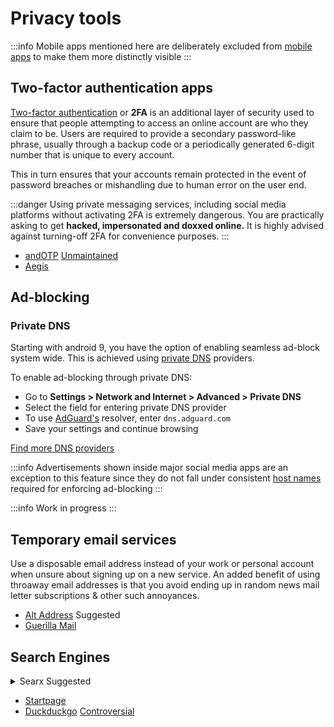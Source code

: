 # Privacy tools

:::info
Mobile apps mentioned here are deliberately excluded from [mobile apps](#) to make them more distinctly visible
:::

## Two-factor authentication apps

[Two-factor authentication](https://en.wikipedia.org/wiki/Multi-factor_authentication#Mobile_phone-based_authentication) or **2FA** is an additional layer of security used to ensure that people attempting to access an online account are who they claim to be. Users are required to provide a secondary password-like phrase, usually through a backup code or a periodically generated 6-digit number that is unique to every account.

This in turn ensures that your accounts remain protected in the event of password breaches or mishandling due to human error on the user end.

:::danger
Using private messaging services, including social media platforms without activating 2FA is extremely dangerous. You are practically asking to get **hacked, impersonated and doxxed online.** It is highly advised against turning-off 2FA for convenience purposes.
:::

- [andOTP](https://github.com/andOTP/andOTP) <a href="https://forum.xda-developers.com/t/app-4-4-open-source-andotp-open-source-two-factor-authentication-for-android.3636993/post-87021655"><span class="_find badge badge--secondary"> Unmaintained </span> </a>
- [Aegis](https://github.com/beemdevelopment/Aegis)

## Ad-blocking

<tabs>
  <tabitem value="android" label="Android">
<p>

### Private DNS

Starting with android 9, you have the option of enabling seamless ad-block system wide. This is achieved using [private DNS](https://adguard.com/en/blog/adguard-dns-announcement.html) providers.

To enable ad-blocking through private DNS:

- Go to **Settings > Network and Internet > Advanced > Private DNS**
- Select the field for entering private DNS provider
- To use [AdGuard's](https://en.wikipedia.org/wiki/AdGuard) resolver, enter `dns.adguard.com`
- Save your settings and continue browsing

<div>
  <a href="https://dnsprivacy.org/public_resolvers/#dns-over-tls-dot" class="button button--block button--primary"> Find more DNS providers </a>
</div>

</p>

:::info
Advertisements shown inside major social media apps are an exception to this feature since they do not fall under consistent [host names](https://en.wikipedia.org/wiki/Ad_blocking#Hosts_file_and_DNS_manipulation) required for enforcing ad-blocking
:::

  </tabitem>
  <tabitem value="windows" label="Windows">

:::info
Work in progress
:::

  </tabitem>
</tabs>

## Temporary email services

Use a disposable email address instead of your work or personal account when unsure about signing up on a new service. An added benefit of using throaway email addresses is that you avoid ending up in random news mail letter subscriptions & other such annoyances.

- [Alt Address](https://altaddress.org/) <span class="tag_badge badge badge--primary"> Suggested </span>
- [Guerilla Mail](https://www.guerrillamail.com/)

## Search Engines

<details><summary>Searx <span class="tag_badge badge badge--primary"> Suggested </span></summary>

<p>

[Searx](https://github.com/searx/searx) is a free and open-source metasearch engine that uses the [GNU Affero General Public License version 3](https://www.gnu.org/licenses/agpl-3.0.en.html) to protect its users' privacy.
To that end, Searx does not share users' IP addresses or search history with the search engines that provide results. Search engine tracking cookies are blocked, preventing user-profiling-based results modification.

> Any user may run their own [instance](https://linuxreviews.org/Searx#What_it_is_and_isn.27t) of Searx to maximise privacy, avoid congestion on public instances, preserve customised settings even if browser cookies are cleared, allow auditing of the source code being run, and so on.

</p>

<div>
  <a href="https://searx.space/" class="button button--block button--primary"> Explore publicly hosted Searx instances </a>
</div>

</details>

- [Startpage](https://www.startpage.com/)
- [Duckduckgo](https://duckduckgo.com/) <a href="https://9to5mac.com/2022/05/25/duckduckgo-privacy-microsoft-permission-tracking/"> <span class="_find badge badge--warning"> Controversial </span> </a>
